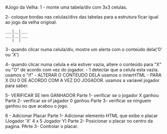 #Jogo da Velha:
1 - monte uma tabela/div com 3x3 celulas.

2- coloque bordas nas celulas/divs das tabelas para 
a estrutura ficar igual ao jogo da velha original.
``` 
___|__|___
___|__|___
   |  |
```

3- quando clicar numa celula/div, mostre um alerta com o 
conteúdo dela('0' ou 'X')

4- quando clicar numa celula e ela estiver vazia, altere o conteúdo
para "X" ou "O" de acordo com vez do jogador.
	- 1 detectar que a celula esta vazia.
		usamos o "if"
	- ALTERAR O CONTEUDO DELA
		usamos o innerHTML
	- PARA X OU 0 DE ACORDO COM A VEZ DO JOGADOR.
		usamos a variavel jogador para saber.


5- VERIFICAR SE tem GANHADOR 
  Parte 1- verificar se o jogador X ganhou
  Parte 2- verificar se of jagador 0 ganhou
  Parte 3- verificar se ninguem ganhou ou que acabou o jogo.

6 - Adicionar Placar 
 Parte 1- Adicionar elemento HTML que exibe o placar (Jogador 'X' 4 x 5 Jogador Y)
 Parte 2- Posicionar o placar no centro da pagina.
 PArte 3- Controlar o placar.
